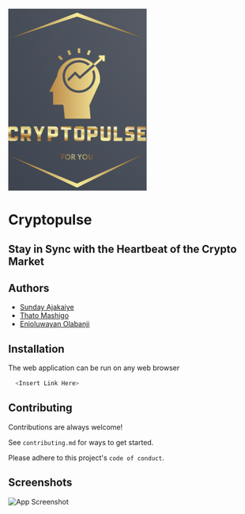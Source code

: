 
![Logo](templates/images/cryptopulse.png)


# Cryptopulse

## Stay in Sync with the Heartbeat of the Crypto Market



## Authors

- [Sunday Ajakaiye](https://github.com/Slimake)
- [Thato Mashigo](https://github.com/Polarthebear)
- [Enioluwayan Olabanji](https://github.com/Enioluwayan7)


## Installation
The web application can be run on any web browser

```bash
  <Insert Link Here>
```
    
## Contributing

Contributions are always welcome!

See `contributing.md` for ways to get started.

Please adhere to this project's `code of conduct`.


## Screenshots

![App Screenshot](https://via.placeholder.com/468x300?text=App+Screenshot+Here)

<Insert Screenshot here>